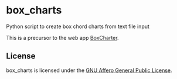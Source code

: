 # box_charts
Python script to create box chord charts from text file input

This is a precursor to the web app [BoxCharter](https://github.com/flyrightsister/boxcharter). 

## License

box_charts is licensed under the [GNU Affero General Public
License](http://www.gnu.org/licenses/).


